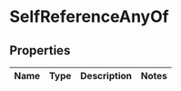 

# SelfReferenceAnyOf


## Properties

| Name | Type | Description | Notes |
|------------ | ------------- | ------------- | -------------|



